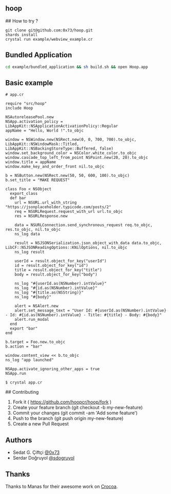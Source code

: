 ## hoop

## How to try ?

```shell
git clone git@github.com:0x73/hoop.git
shards install
crystal run example/webview_example.cr
```

## Bundled Application
```bash
cd example/bundled_application && sh build.sh && open Hoop.app
```

## Basic example

```crystal
# app.cr

require "src/hoop"
include Hoop

NSAutoreleasePool.new
NSApp.activation_policy = LibAppKit::NSApplicationActivationPolicy::Regular
appName = "Hello, World !".to_objc

window = NSWindow.new(NSRect.new(0, 0, 700, 700).to_objc, LibAppKit::NSWindowMask::Titled, LibAppKit::NSBackingStoreType::Buffered, false)
window.set_background_color = NSColor.white_color.to_objc
window.cascade_top_left_from_point NSPoint.new(20, 20).to_objc
window.title = appName
window.make_key_and_order_front nil.to_objc

b = NSButton.new(NSRect.new(50, 50, 600, 100).to_objc)
b.set_title = "MAKE REQUEST"

class Foo < NSObject
  export_class
  def bar
	url = NSURL.url_with_string "https://jsonplaceholder.typicode.com/posts/2"
	req = NSURLRequest.request_with_url url.to_objc
	res = NSURLResponse.new

	data = NSURLConnection.send_synchronous_request req.to_objc, res.to_objc, nil.to_objc
	ns_log data

	result = NSJSONSerialization.json_object_with_data data.to_objc, LibCF::NSJSONReadingOptions::KNilOptions, nil.to_objc
	ns_log result

	userId = result.object_for_key("userId")
	id = result.object_for_key("id")
	title = result.object_for_key("title")
	body = result.object_for_key("body")

	ns_log "#{userId.as(NSNumber).intValue}"
	ns_log "#{id.as(NSNumber).intValue}"
	ns_log "#{title.as(NSString)}"
	ns_log "#{body}"

    alert = NSAlert.new
    alert.set_message_text = "User Id: #{userId.as(NSNumber).intValue} - Id: #{id.as(NSNumber).intValue} - Title: #{title} - Body: #{body}"
    alert.run_modal
  end
  export "bar"
end

b.target = Foo.new.to_objc
b.action = "bar"

window.content_view << b.to_objc
ns_log "app launched"

NSApp.activate_ignoring_other_apps = true
NSApp.run

```

```shell
$ crystal app.cr
```

## Contributing

1. Fork it ( https://github.com/hoopcr/hoop/fork )
2. Create your feature branch (git checkout -b my-new-feature)
3. Commit your changes (git commit -am 'Add some feature')
4. Push to the branch (git push origin my-new-feature)
5. Create a new Pull Request

## Authors

- Sedat G. Çiftçi [@0x73](https://github.com/0x73)
- Serdar Doğruyol [@sdogruyol](https://github.com/sdogruyol)

## Thanks

Thanks to Manas for their awesome work on [Crocoa](https://github.com/manastech/crocoa).
